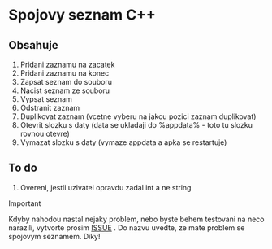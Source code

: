 # Spojovy seznam C++
## Obsahuje
1. Pridani zaznamu na zacatek
2. Pridani zaznamu na konec
3. Zapsat seznam do souboru
4. Nacist seznam ze souboru
5. Vypsat seznam
6. Odstranit zaznam
7. Duplikovat zaznam (vcetne vyberu na jakou pozici zaznam duplikovat)
8. Otevrit slozku s daty (data se ukladaji do %appdata% - toto tu slozku rovnou otevre)
9. Vymazat slozku s daty (vymaze appdata a apka se restartuje)

## To do
1. Overeni, jestli uzivatel opravdu zadal int a ne string

> [!IMPORTANT]
> Kdyby nahodou nastal nejaky problem, nebo byste behem testovani na neco narazili, vytvorte prosim [ISSUE](https://github.com/k4p1cz/spse/issues) . Do nazvu uvedte, ze mate problem se spojovym seznamem. Diky!